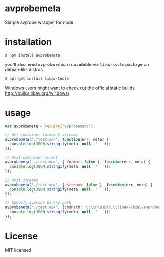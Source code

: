 # avprobemeta
Simple avprobe wrapper for node

# installation


`$ npm install avprobemeta`

you'll also need avprobe which is available via `libav-tools` package on debian-like distros

`$ apt-get install libav-tools`

Windows users might want to check out the official static builds http://builds.libav.org/windows/

# usage

```javascript
var avprobemeta = require('avprobemeta');

// Get container format & streams
avprobemeta('./test.mp4', function(err, meta) {
  console.log(JSON.stringify(meta, null, '  '));
});

// Omit container format
avprobemeta('./test.mp4', { format: false }, function(err, meta) {
  console.log(JSON.stringify(meta, null, '  '));
});

// Omit streams
avprobemeta('./test.mp4', { streams: false }, function(err, meta) {
  console.log(JSON.stringify(meta, null, '  '));
});

// Specify avprobe binary path
avprobemeta('./test.mp4', {cmdPath: 'C:\\PROJEKTE\\libav\\bin\\avprobe'}, function(err, meta) {
  console.log(JSON.stringify(meta, null, '  '));
});
```

# License

MIT licensed
